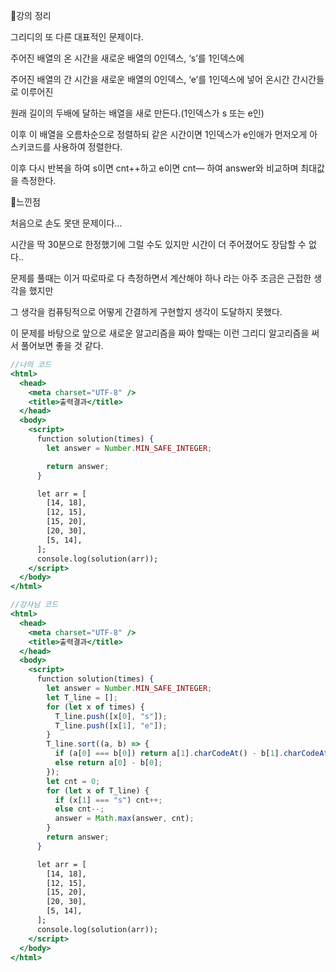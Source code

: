 📌강의 정리

그리디의 또 다른 대표적인 문제이다.

주어진 배열의 온 시간을 새로운 배열의 0인덱스, ‘s’를 1인덱스에

주어진 배열의 간 시간을 새로운 배열의 0인덱스, ‘e’를 1인덱스에 넣어 온시간 간시간들로 이루어진

원래 길이의 두배에 달하는 배열을 새로 만든다.(1인덱스가 s 또는 e인)

이후 이 배열을 오름차순으로 정렬하되 같은 시간이면 1인덱스가 e인애가 먼저오게 아스키코드를 사용하여 정렬한다.

이후 다시 반복을 하여 s이면 cnt++하고 e이면 cnt— 하여 answer와 비교하며 최대값을 측정한다.

📌느낀점

처음으로 손도 못댄 문제이다…

시간을 딱 30분으로 한정했기에 그럴 수도 있지만 시간이 더 주어졌어도 장담할 수 없다..

문제를 풀때는 이거 따로따로 다 측정하면서 계산해야 하나 라는 아주 조금은 근접한 생각을 했지만 

그 생각을 컴퓨팅적으로 어떻게 간결하게 구현할지 생각이 도달하지 못했다.

이 문제를 바탕으로 앞으로 새로운 알고리즘을 짜야 할때는 이런 그리디 알고리즘을 써서 풀어보면 좋을 것 같다.

```jsx
//나의 코드
<html>
  <head>
    <meta charset="UTF-8" />
    <title>출력결과</title>
  </head>
  <body>
    <script>
      function solution(times) {
        let answer = Number.MIN_SAFE_INTEGER;

        return answer;
      }

      let arr = [
        [14, 18],
        [12, 15],
        [15, 20],
        [20, 30],
        [5, 14],
      ];
      console.log(solution(arr));
    </script>
  </body>
</html>
```

```jsx
//강사님 코드
<html>
  <head>
    <meta charset="UTF-8" />
    <title>출력결과</title>
  </head>
  <body>
    <script>
      function solution(times) {
        let answer = Number.MIN_SAFE_INTEGER;
        let T_line = [];
        for (let x of times) {
          T_line.push([x[0], "s"]);
          T_line.push([x[1], "e"]);
        }
        T_line.sort((a, b) => {
          if (a[0] === b[0]) return a[1].charCodeAt() - b[1].charCodeAt();
          else return a[0] - b[0];
        });
        let cnt = 0;
        for (let x of T_line) {
          if (x[1] === "s") cnt++;
          else cnt--;
          answer = Math.max(answer, cnt);
        }
        return answer;
      }

      let arr = [
        [14, 18],
        [12, 15],
        [15, 20],
        [20, 30],
        [5, 14],
      ];
      console.log(solution(arr));
    </script>
  </body>
</html>
```
